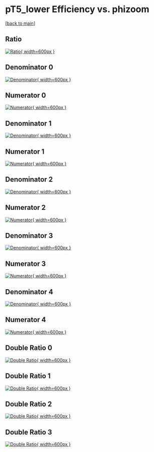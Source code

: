 # pT5_lower Efficiency vs. phizoom

[[back to main](./)]



## Ratio

[![Ratio](../mtv/var/pT5_lower_vtr_321_0_eff_phizoom.png){ width=600px }](../mtv/var/pT5_lower_vtr_321_0_eff_phizoom.pdf)

## Denominator 0

[![Denominator](../mtv/den/pT5_lower_vtr_321_0_eff_phizoom_den0.png){ width=600px }](../mtv/den/pT5_lower_vtr_321_0_eff_phizoom_den0.pdf)

## Numerator 0

[![Numerator](../mtv/num/pT5_lower_vtr_321_0_eff_phizoom_num0.png){ width=600px }](../mtv/num/pT5_lower_vtr_321_0_eff_phizoom_num0.pdf)

## Denominator 1

[![Denominator](../mtv/den/pT5_lower_vtr_321_0_eff_phizoom_den1.png){ width=600px }](../mtv/den/pT5_lower_vtr_321_0_eff_phizoom_den1.pdf)

## Numerator 1

[![Numerator](../mtv/num/pT5_lower_vtr_321_0_eff_phizoom_num1.png){ width=600px }](../mtv/num/pT5_lower_vtr_321_0_eff_phizoom_num1.pdf)

## Denominator 2

[![Denominator](../mtv/den/pT5_lower_vtr_321_0_eff_phizoom_den2.png){ width=600px }](../mtv/den/pT5_lower_vtr_321_0_eff_phizoom_den2.pdf)

## Numerator 2

[![Numerator](../mtv/num/pT5_lower_vtr_321_0_eff_phizoom_num2.png){ width=600px }](../mtv/num/pT5_lower_vtr_321_0_eff_phizoom_num2.pdf)

## Denominator 3

[![Denominator](../mtv/den/pT5_lower_vtr_321_0_eff_phizoom_den3.png){ width=600px }](../mtv/den/pT5_lower_vtr_321_0_eff_phizoom_den3.pdf)

## Numerator 3

[![Numerator](../mtv/num/pT5_lower_vtr_321_0_eff_phizoom_num3.png){ width=600px }](../mtv/num/pT5_lower_vtr_321_0_eff_phizoom_num3.pdf)

## Denominator 4

[![Denominator](../mtv/den/pT5_lower_vtr_321_0_eff_phizoom_den4.png){ width=600px }](../mtv/den/pT5_lower_vtr_321_0_eff_phizoom_den4.pdf)

## Numerator 4

[![Numerator](../mtv/num/pT5_lower_vtr_321_0_eff_phizoom_num4.png){ width=600px }](../mtv/num/pT5_lower_vtr_321_0_eff_phizoom_num4.pdf)

## Double Ratio 0

[![Double Ratio](../mtv/ratio/pT5_lower_vtr_321_0_eff_phizoom_ratio0.png){ width=600px }](../mtv/ratio/pT5_lower_vtr_321_0_eff_phizoom_ratio0.pdf)

## Double Ratio 1

[![Double Ratio](../mtv/ratio/pT5_lower_vtr_321_0_eff_phizoom_ratio1.png){ width=600px }](../mtv/ratio/pT5_lower_vtr_321_0_eff_phizoom_ratio1.pdf)

## Double Ratio 2

[![Double Ratio](../mtv/ratio/pT5_lower_vtr_321_0_eff_phizoom_ratio2.png){ width=600px }](../mtv/ratio/pT5_lower_vtr_321_0_eff_phizoom_ratio2.pdf)

## Double Ratio 3

[![Double Ratio](../mtv/ratio/pT5_lower_vtr_321_0_eff_phizoom_ratio3.png){ width=600px }](../mtv/ratio/pT5_lower_vtr_321_0_eff_phizoom_ratio3.pdf)

